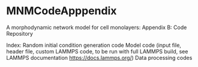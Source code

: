 # MNMCodeApppendix
A morphodynamic network model for cell monolayers: Appendix B: Code Repository

Index:
Random initial condition generation code
Model code (input file, header file, custom LAMMPS code, to be run with full LAMMPS build, see LAMMPS documentation https://docs.lammps.org/)
Data processing codes
